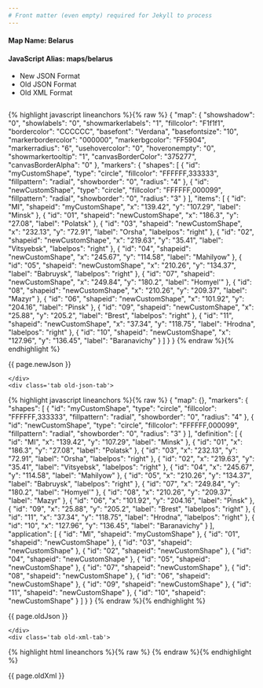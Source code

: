 ```yaml
---
# Front matter (even empty) required for Jekyll to process
---
```


#### Map Name: Belarus

#### JavaScript Alias: maps/belarus


<ul class='code-tabs'>
    <li class='active'>
        <a data-toggle='new-json'>New JSON Format</a>
    </li>
    <li>
        <a data-toggle='old-json'>Old JSON Format</a>
    </li>
    <li>
        <a data-toggle='old-xml'>Old XML Format</a>
    </li>
</ul>
<div class='tab-content'>
    <pre class='plain-code'></pre>
    <div class='tab new-json-tab active'>
{% highlight javascript lineanchors %}{% raw %}
{
    "map": {
        "showshadow": "0",
        "showlabels": "0",
        "showmarkerlabels": "1",
        "fillcolor": "F1f1f1",
        "bordercolor": "CCCCCC",
        "basefont": "Verdana",
        "basefontsize": "10",
        "markerbordercolor": "000000",
        "markerbgcolor": "FF5904",
        "markerradius": "6",
        "usehovercolor": "0",
        "hoveronempty": "0",
        "showmarkertooltip": "1",
        "canvasBorderColor": "375277",
        "canvasBorderAlpha": "0"
    },
    "markers": {
        "shapes": [
            {
                "id": "myCustomShape",
                "type": "circle",
                "fillcolor": "FFFFFF,333333",
                "fillpattern": "radial",
                "showborder": "0",
                "radius": "4"
            },
            {
                "id": "newCustomShape",
                "type": "circle",
                "fillcolor": "FFFFFF,000099",
                "fillpattern": "radial",
                "showborder": "0",
                "radius": "3"
            }
        ],
        "items": [
            {
                "id": "MI",
                "shapeid": "myCustomShape",
                "x": "139.42",
                "y": "107.29",
                "label": "Minsk"
            },
            {
                "id": "01",
                "shapeid": "newCustomShape",
                "x": "186.3",
                "y": "27.08",
                "label": "Polatsk"
            },
            {
                "id": "03",
                "shapeid": "newCustomShape",
                "x": "232.13",
                "y": "72.91",
                "label": "Orsha",
                "labelpos": "right"
            },
            {
                "id": "02",
                "shapeid": "newCustomShape",
                "x": "219.63",
                "y": "35.41",
                "label": "Vitsyebsk",
                "labelpos": "right"
            },
            {
                "id": "04",
                "shapeid": "newCustomShape",
                "x": "245.67",
                "y": "114.58",
                "label": "Mahilyow"
            },
            {
                "id": "05",
                "shapeid": "newCustomShape",
                "x": "210.26",
                "y": "134.37",
                "label": "Babruysk",
                "labelpos": "right"
            },
            {
                "id": "07",
                "shapeid": "newCustomShape",
                "x": "249.84",
                "y": "180.2",
                "label": "Homyel'"
            },
            {
                "id": "08",
                "shapeid": "newCustomShape",
                "x": "210.26",
                "y": "209.37",
                "label": "Mazyr"
            },
            {
                "id": "06",
                "shapeid": "newCustomShape",
                "x": "101.92",
                "y": "204.16",
                "label": "Pinsk"
            },
            {
                "id": "09",
                "shapeid": "newCustomShape",
                "x": "25.88",
                "y": "205.2",
                "label": "Brest",
                "labelpos": "right"
            },
            {
                "id": "11",
                "shapeid": "newCustomShape",
                "x": "37.34",
                "y": "118.75",
                "label": "Hrodna",
                "labelpos": "right"
            },
            {
                "id": "10",
                "shapeid": "newCustomShape",
                "x": "127.96",
                "y": "136.45",
                "label": "Baranavichy"
            }
        ]
    }
}
{% endraw %}{% endhighlight %}


<p class='text-success'>{{ page.newJson }}</p>

    </div>
    <div class='tab old-json-tab'>
{% highlight javascript lineanchors %}{% raw %}
{
    "map": {},
    "markers": {
        "shapes": [
            {
                "id": "myCustomShape",
                "type": "circle",
                "fillcolor": "FFFFFF,333333",
                "fillpattern": "radial",
                "showborder": "0",
                "radius": "4"
            },
            {
                "id": "newCustomShape",
                "type": "circle",
                "fillcolor": "FFFFFF,000099",
                "fillpattern": "radial",
                "showborder": "0",
                "radius": "3"
            }
        ],
        "definition": [
            {
                "id": "MI",
                "x": "139.42",
                "y": "107.29",
                "label": "Minsk"
            },
            {
                "id": "01",
                "x": "186.3",
                "y": "27.08",
                "label": "Polatsk"
            },
            {
                "id": "03",
                "x": "232.13",
                "y": "72.91",
                "label": "Orsha",
                "labelpos": "right"
            },
            {
                "id": "02",
                "x": "219.63",
                "y": "35.41",
                "label": "Vitsyebsk",
                "labelpos": "right"
            },
            {
                "id": "04",
                "x": "245.67",
                "y": "114.58",
                "label": "Mahilyow"
            },
            {
                "id": "05",
                "x": "210.26",
                "y": "134.37",
                "label": "Babruysk",
                "labelpos": "right"
            },
            {
                "id": "07",
                "x": "249.84",
                "y": "180.2",
                "label": "Homyel'"
            },
            {
                "id": "08",
                "x": "210.26",
                "y": "209.37",
                "label": "Mazyr"
            },
            {
                "id": "06",
                "x": "101.92",
                "y": "204.16",
                "label": "Pinsk"
            },
            {
                "id": "09",
                "x": "25.88",
                "y": "205.2",
                "label": "Brest",
                "labelpos": "right"
            },
            {
                "id": "11",
                "x": "37.34",
                "y": "118.75",
                "label": "Hrodna",
                "labelpos": "right"
            },
            {
                "id": "10",
                "x": "127.96",
                "y": "136.45",
                "label": "Baranavichy"
            }
        ],
        "application": [
            {
                "id": "MI",
                "shapeid": "myCustomShape"
            },
            {
                "id": "01",
                "shapeid": "newCustomShape"
            },
            {
                "id": "03",
                "shapeid": "newCustomShape"
            },
            {
                "id": "02",
                "shapeid": "newCustomShape"
            },
            {
                "id": "04",
                "shapeid": "newCustomShape"
            },
            {
                "id": "05",
                "shapeid": "newCustomShape"
            },
            {
                "id": "07",
                "shapeid": "newCustomShape"
            },
            {
                "id": "08",
                "shapeid": "newCustomShape"
            },
            {
                "id": "06",
                "shapeid": "newCustomShape"
            },
            {
                "id": "09",
                "shapeid": "newCustomShape"
            },
            {
                "id": "11",
                "shapeid": "newCustomShape"
            },
            {
                "id": "10",
                "shapeid": "newCustomShape"
            }
        ]
    }
}
{% endraw %}{% endhighlight %}


<p class='text-success'>{{ page.oldJson }}</p>

    </div>
    <div class='tab old-xml-tab'>
{% highlight html lineanchors %}{% raw %}
<map>
	<markers>
	   <shapes>
	        <shape id='myCustomShape' type='circle' fillColor='FFFFFF,333333' fillPattern='radial' showBorder='0' radius='4'/>
			<shape id='newCustomShape' type='circle' fillColor='FFFFFF,000099' fillPattern='radial' showBorder='0' radius='3'/>
		</shapes>
		<definition>
			<marker id='MI' x='139.42' y='107.29' label='Minsk'  />
			<marker id='01' x='186.3' y='27.08' label='Polatsk'  />
			<marker id='03' x='232.13' y='72.91' label='Orsha' labelPos='right' />
			<marker id='02' x='219.63' y='35.41' label='Vitsyebsk' labelPos='right' />
			<marker id='04' x='245.67' y='114.58' label='Mahilyow'  />
			<marker id='05' x='210.26' y='134.37' label='Babruysk' labelPos='right' />
			<marker id='07' x='249.84' y='180.2' label="Homyel'"  />
			<marker id='08' x='210.26' y='209.37' label='Mazyr'  />
			<marker id='06' x='101.92' y='204.16' label='Pinsk'  />
			<marker id='09' x='25.88' y='205.2' label='Brest' labelPos='right' />
			<marker id='11' x='37.34' y='118.75' label='Hrodna' labelPos='right' />
			<marker id='10' x='127.96' y='136.45' label='Baranavichy'  />
		</definition>
		<application>
			<marker id='MI' shapeId='myCustomShape'  />
			<marker id='01' shapeId='newCustomShape'  />
			<marker id='03' shapeId='newCustomShape'  />
			<marker id='02' shapeId='newCustomShape'  />
			<marker id='04' shapeId='newCustomShape'  />
			<marker id='05' shapeId='newCustomShape'  />
			<marker id='07' shapeId='newCustomShape'  />
			<marker id='08' shapeId='newCustomShape'  />
			<marker id='06' shapeId='newCustomShape'  />
			<marker id='09' shapeId='newCustomShape'  />
			<marker id='11' shapeId='newCustomShape'  />
			<marker id='10' shapeId='newCustomShape'  />
		</application>
	</markers>
</map>
{% endraw %}{% endhighlight %}

<p class='text-success'>{{ page.oldXml }}</p>

</div>
</div>
